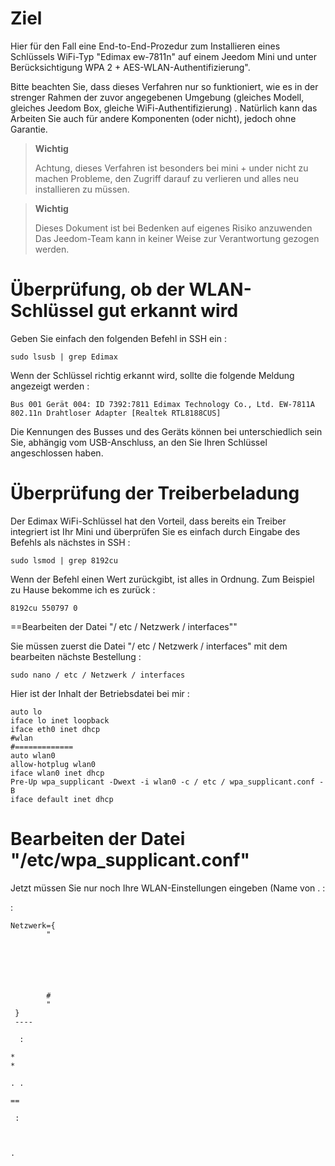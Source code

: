 Ziel 
========

Hier für den Fall eine End-to-End-Prozedur zum Installieren eines Schlüssels
WiFi-Typ "Edimax ew-7811n" auf einem Jeedom Mini und unter Berücksichtigung
WPA 2 + AES-WLAN-Authentifizierung".

Bitte beachten Sie, dass dieses Verfahren nur so funktioniert, wie es in der
strenger Rahmen der zuvor angegebenen Umgebung (gleiches Modell, gleiches
Jeedom Box, gleiche WiFi-Authentifizierung) . Natürlich kann das
Arbeiten Sie auch für andere Komponenten (oder nicht), jedoch ohne
Garantie.

> **Wichtig**
>
> Achtung, dieses Verfahren ist besonders bei mini + under nicht zu machen
> Probleme, den Zugriff darauf zu verlieren und alles neu installieren zu müssen.

> **Wichtig**
>
> Dieses Dokument ist bei Bedenken auf eigenes Risiko anzuwenden
> Das Jeedom-Team kann in keiner Weise zur Verantwortung gezogen werden.

Überprüfung, ob der WLAN-Schlüssel gut erkannt wird 
==============================================

Geben Sie einfach den folgenden Befehl in SSH ein :

    sudo lsusb | grep Edimax

Wenn der Schlüssel richtig erkannt wird, sollte die folgende Meldung angezeigt werden
:

    Bus 001 Gerät 004: ID 7392:7811 Edimax Technology Co., Ltd. EW-7811A 802.11n Drahtloser Adapter [Realtek RTL8188CUS]

Die Kennungen des Busses und des Geräts können bei unterschiedlich sein
Sie, abhängig vom USB-Anschluss, an den Sie Ihren Schlüssel angeschlossen haben.

Überprüfung der Treiberbeladung 
====================================

Der Edimax WiFi-Schlüssel hat den Vorteil, dass bereits ein Treiber integriert ist
Ihr Mini und überprüfen Sie es einfach durch Eingabe des Befehls
als nächstes in SSH :

    sudo lsmod | grep 8192cu

Wenn der Befehl einen Wert zurückgibt, ist alles in Ordnung. Zum Beispiel
zu Hause bekomme ich es zurück :

    8192cu 550797 0

==Bearbeiten der Datei "/ etc / Netzwerk / interfaces""

Sie müssen zuerst die Datei "/ etc / Netzwerk / interfaces" mit dem bearbeiten
nächste Bestellung :

    sudo nano / etc / Netzwerk / interfaces

Hier ist der Inhalt der Betriebsdatei bei mir :

    auto lo
    iface lo inet loopback
    iface eth0 inet dhcp
    #wlan
    #=============
    auto wlan0
    allow-hotplug wlan0
    iface wlan0 inet dhcp
    Pre-Up wpa_supplicant -Dwext -i wlan0 -c / etc / wpa_supplicant.conf -B
    iface default inet dhcp

Bearbeiten der Datei "/etc/wpa\_supplicant.conf" 
==============================================

Jetzt müssen Sie nur noch Ihre WLAN-Einstellungen eingeben (Name von
. 
 :

    

 :

    
    
    
    
    Netzwerk={
            "
            
            
            
            
            
            
            # 
            "
     }
     ----

      :

    * 
    * 

    . .

    == 

     :



    .
